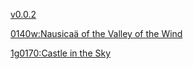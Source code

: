 [v0.0.2](https://github.com/littleflute/Miyazaki-Hayao2/edit/master/README.md)

[0140w:Nausicaä of the Valley of the Wind](0140w)

[1g0170:Castle in the Sky](1g0170)
